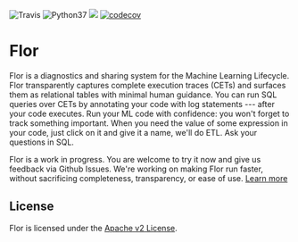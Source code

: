 ![Travis](https://travis-ci.com/ucbrise/flor.svg?branch=master)
![Python37](https://img.shields.io/badge/python-3.7-blue.svg)
[![](https://badge.fury.io/py/pyflor.svg)](https://pypi.org/project/pyflor/)
[![codecov](https://codecov.io/gh/ucbrise/flor/branch/master/graph/badge.svg)](https://codecov.io/gh/ucbrise/flor)

Flor
======

Flor is a diagnostics and sharing system for the Machine Learning Lifecycle.
Flor transparently captures complete execution traces (CETs) and surfaces them as relational tables with minimal human guidance.
You can run SQL queries over CETs by annotating your code with log statements --- after your code executes.
Run your ML code with confidence: you won't forget to track something important.
When you need the value of some expression in your code, just click on it and give it a name, we'll do ETL.
Ask your questions in SQL.

Flor is a work in progress.
You are welcome to try it now and give us feedback via Github Issues.
We're working on making Flor run faster, without sacrificing completeness, transparency, or ease of use.
[Learn more](https://flor.readthedocs.io)

## License
Flor is licensed under the [Apache v2 License](https://www.apache.org/licenses/LICENSE-2.0).
